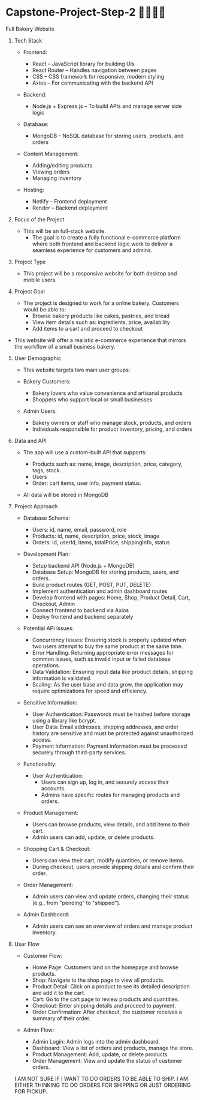# Capstone-Project-Step-2 🧁🍩🍰🥐
Full Bakery Website

1. Tech Stack
   
   * Frontend:
     * React – JavaScript library for building UIs
     * React Router – Handles navigation between pages
     * CSS – CSS framework for responsive, modern styling
     * Axios – For communicating with the backend API

   * Backend:
     * Node.js + Express.js – To build APIs and manage server side logic
   
   * Database:
     * MongoDB – NoSQL database for storing users, products, and orders

   * Content Management:
     * Adding/editing products
     * Viewing orders
     * Managing inventory

   * Hosting:
     * Netlify – Frontend deployment
     * Render – Backend deployment


2. Focus of the Project
   * This will be an full-stack website.
     * The goal is to create a fully functional e-commerce platform where both frontend and backend logic work to deliver a seamless experience for customers and admins.


3. Project Type
   * This project will be a responsive website for both desktop and mobile users.

4. Project Goal
   * The project is designed to work for a online bakery.
   Customers would be able to:
     * Browse bakery products like cakes, pastries, and bread
     * View item details such as: ingredients, price, availability
     * Add items to a cart and proceed to checkout
   
  * This website will offer a realistic e-commerce experience that mirrors the workflow of a small business bakery.


5. User Demographic
    * This website targets two main user groups:
     
     * Bakery Customers:
         * Bakery lovers who value convenience and artisanal products
         * Shoppers who support local or small businesses

     * Admin Users:
        * Bakery owners or staff who manage stock, products, and orders
        * Individuals responsible for product inventory, pricing, and orders


6. Data and API
    * The app will use a custom-built API that supports:
      * Products such as: name, image, description, price, category, tags, stock.
      * Users
      * Order: cart items, user info, payment status.
        
   * All data will be stored in MongoDB


7. Project Approach
   * Database Schema:
     * Users: id, name, email, password, role
     * Products: id, name, description, price, stock, image
     * Orders: id, userId, items, totalPrice, shippingInfo, status
   
   * Development Plan:
     * Setup backend API (Node.js + MongoDB)
     * Database Setup: MongoDB for storing products, users, and orders.
     * Build product routes (GET, POST, PUT, DELETE)
     * Implement authentication and admin dashboard routes
     * Develop frontend with pages: Home, Shop, Product Detail, Cart, Checkout, Admin
     * Connect frontend to backend via Axios
     * Deploy frontend and backend separately

    * Potential API Issues:
       * Concurrency Issues: Ensuring stock is properly updated when two users attempt to buy the same product at the same time.
       * Error Handling: Returning appropriate error messages for common issues, such as invalid input or failed database operations.
       * Data Validation: Ensuring input data like product details, shipping information is validated.
       * Scaling: As the user base and data grow, the application may require optimizations for speed and efficiency.

    * Sensitive Information:
       * User Authentication: Passwords must be hashed before storage using a library like bcrypt.
       * User Data: Email addresses, shipping addresses, and order history are sensitive and must be protected against unauthorized access.
       * Payment Information: Payment information must be processed securely through third-party services.
   
    * Functionality:
      * User Authentication:
        * Users can sign up, log in, and securely access their accounts.
        * Admins have specific routes for managing products and orders.
        
     * Product Management:
        * Users can browse products, view details, and add items to their cart.
        * Admin users can add, update, or delete products.
         
     * Shopping Cart & Checkout:
        * Users can view their cart, modify quantities, or remove items.
        * During checkout, users provide shipping details and confirm their order.
        
     * Order Management:
        * Admin users can view and update orders, changing their status (e.g., from "pending" to "shipped").
        
     * Admin Dashboard:
        * Admin users can see an overview of orders and manage product inventory.

8. User Flow
   * Customer Flow:
     * Home Page: Customers land on the homepage and browse products.
     * Shop: Navigate to the shop page to view all products.
     * Product Detail: Click on a product to see its detailed description and add it to the cart.
     * Cart: Go to the cart page to review products and quantities.
     * Checkout: Enter shipping details and proceed to payment.
     * Order Confirmation: After checkout, the customer receives a summary of their order.
   
   * Admin Flow:
     * Admin Login: Admin logs into the admin dashboard.
     * Dashboard: View a list of orders and products, manage the store.
     * Product Management: Add, update, or delete products.
     * Order Management: View and update the status of customer orders.

   I AM NOT SURE IF I WANT TO DO ORDERS TO BE ABLE TO SHIP. I AM EITHER THINKING TO DO ORDERS FOR SHIPPING OR JUST ORDERING FOR PICKUP.
    
         

